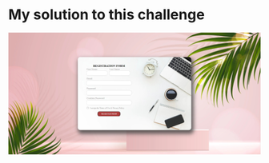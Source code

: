 # My solution to this challenge

![reg-form-design](https://github.com/DannyDoneva96/HTML-CSS-DESIGNS/blob/main/RegisterForm/my-solution.jpg)
